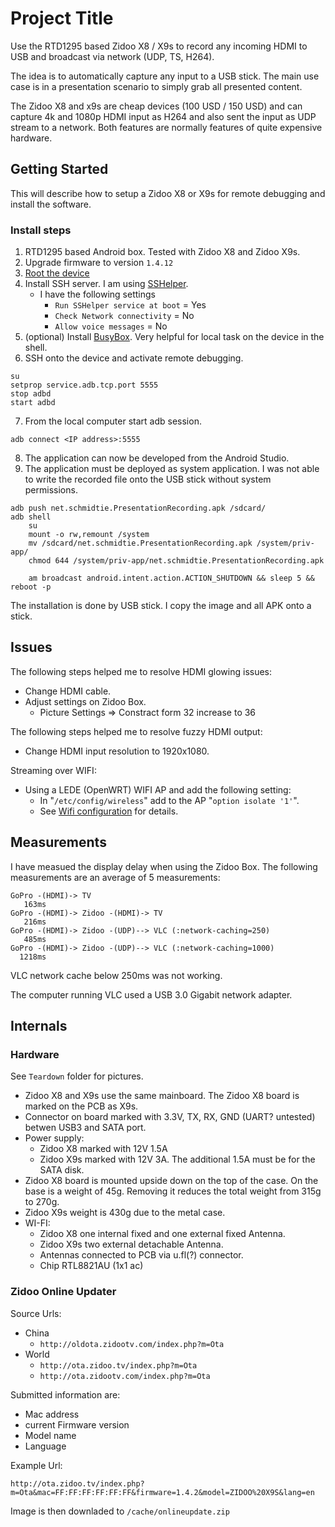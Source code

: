 # Project Title

Use the RTD1295 based Zidoo X8 / X9s to record any incoming HDMI to USB and broadcast via network (UDP, TS, H264).

The idea is to automatically capture any input to a USB stick. The main use case is in a presentation scenario to simply grab all presented content.

The Zidoo X8 and x9s are cheap devices (100 USD / 150 USD) and can capture 4k and 1080p HDMI input as H264 and also sent the input as UDP stream to a network. Both features are normally features of quite expensive hardware.

## Getting Started

This will describe how to setup a Zidoo X8 or X9s for remote debugging and install the software.

### Install steps
 1. RTD1295 based Android box. Tested with Zidoo X8 and Zidoo X9s.
 2. Upgrade firmware to version `1.4.12`
 3. [Root the device](https://www.zidoo.tv/Support/guide/guide_target/b7ywTwiBwahKKmVViAFMcQ%3D%3D.html)
 4. Install SSH server. I am using [SSHelper](https://arachnoid.com/android/SSHelper/).
    * I have the following settings
      * `Run SSHelper service at boot` = Yes
      * `Check Network connectivity` = No
      * `Allow voice messages` = No
 5. (optional) Install [BusyBox](https://f-droid.org/en/packages/ru.meefik.busybox/). Very helpful for local task on the device in the shell.
 6. SSH onto the device and activate remote debugging.
```
su
setprop service.adb.tcp.port 5555
stop adbd
start adbd
```
 7. From the local computer start adb session.
```
adb connect <IP address>:5555
```
 8. The application can now be developed from the Android Studio.
 9. The application must be deployed as system application. I was not able to write the recorded file onto the USB stick without system permissions.
```
adb push net.schmidtie.PresentationRecording.apk /sdcard/
adb shell
	su
	mount -o rw,remount /system
	mv /sdcard/net.schmidtie.PresentationRecording.apk /system/priv-app/
	chmod 644 /system/priv-app/net.schmidtie.PresentationRecording.apk

	am broadcast android.intent.action.ACTION_SHUTDOWN && sleep 5 && reboot -p
```

The installation is done by USB stick. I copy the image and all APK onto a stick.

## Issues
The following steps helped me to resolve HDMI glowing issues:
 * Change HDMI cable.
 * Adjust settings on Zidoo Box.
   * Picture Settings => Constract form 32 increase to 36

The following steps helped me to resolve fuzzy HDMI output:
 * Change HDMI input resolution to 1920x1080.

Streaming over WIFI:
 * Using a LEDE (OpenWRT) WIFI AP and add the following setting:
    *  In "```/etc/config/wireless```" add to the AP "```option isolate '1'```".
    * See [Wifi configuration](https://lede-project.org/docs/user-guide/wifi_configuration) for details.


## Measurements

I have measued the display delay when using the Zidoo Box. The following measurements are an average of 5 measurements:
```
GoPro -(HDMI)-> TV
   163ms
GoPro -(HDMI)-> Zidoo -(HDMI)-> TV
   216ms
GoPro -(HDMI)-> Zidoo -(UDP)--> VLC (:network-caching=250)
   485ms
GoPro -(HDMI)-> Zidoo -(UDP)--> VLC (:network-caching=1000)
  1218ms
```
VLC network cache below 250ms was not working.

The computer running VLC used a USB 3.0 Gigabit network adapter.

## Internals

### Hardware
See ```Teardown``` folder for pictures.
 * Zidoo X8 and X9s use the same mainboard. The Zidoo X8 board is marked on the PCB as X9s.
 * Connector on board marked with 3.3V, TX, RX, GND (UART? untested) betwen USB3 and SATA port.
 * Power supply:
   * Zidoo X8 marked with 12V 1.5A
   * Zidoo X9s marked with 12V 3A. The additional 1.5A must be for the SATA disk.
 * Zidoo X8 board is mounted upside down on the top of the case. On the base is a weight of 45g. Removing it reduces the total weight from 315g to 270g.
 * Zidoo X9s weight is 430g due to the metal case.
 * WI-FI:
   * Zidoo X8 one internal fixed and one external fixed Antenna.
   * Zidoo X9s two external detachable Antenna.
   * Antennas connected to PCB via u.fl(?) connector.
   * Chip RTL8821AU (1x1 ac)

### Zidoo Online Updater

Source Urls:
 * China
   * `http://oldota.zidootv.com/index.php?m=Ota`
 * World
   * `http://ota.zidoo.tv/index.php?m=Ota`
   * `http://ota.zidootv.com/index.php?m=Ota`

Submitted information are:
 * Mac address
 * current Firmware version
 * Model name
 * Language

Example Url:
```
http://ota.zidoo.tv/index.php?m=Ota&mac=FF:FF:FF:FF:FF:FF&firmware=1.4.2&model=ZIDOO%20X9S&lang=en
```

Image is then downladed to `/cache/onlineupdate.zip`